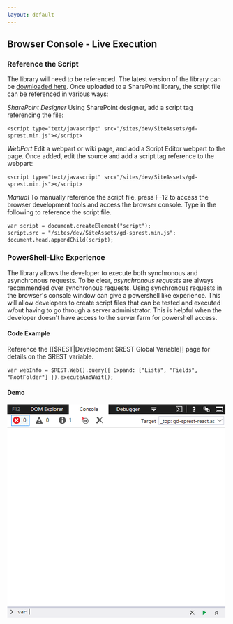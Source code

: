 ```yaml
---
layout: default
---
```

## Browser Console - Live Execution
### Reference the Script
The library will need to be referenced. The latest version of the library can be [downloaded here](https://raw.githubusercontent.com/gunjandatta/sprest/master/dist/gd-sprest.min.js). Once uploaded to a SharePoint library, the script file can be referenced in various ways:

*_SharePoint Designer_*
Using SharePoint designer, add a script tag referencing the file:
```
<script type="text/javascript" src="/sites/dev/SiteAssets/gd-sprest.min.js"></script>
```

*_WebPart_*
Edit a webpart or wiki page, and add a Script Editor webpart to the page. Once added, edit the source and add a script tag reference to the webpart:
```
<script type="text/javascript" src="/sites/dev/SiteAssets/gd-sprest.min.js"></script>
```

*_Manual_*
To manually reference the script file, press F-12 to access the browser development tools and access the browser console. Type in the following to reference the script file.
```
var script = document.createElement("script");
script.src = "/sites/dev/SiteAssets/gd-sprest.min.js";
document.head.appendChild(script);
```

### PowerShell-Like Experience
The library allows the developer to execute both synchronous and asynchronous requests. To be clear, *asynchronous requests* are always recommended over synchronous requests. Using synchronous requests in the browser's console window can give a powershell like experience. This will allow developers to create script files that can be tested and executed w/out having to go through a server administrator. This is helpful when the developer doesn't have access to the server farm for powershell access.

#### Code Example
Reference the [[$REST|Development $REST Global Variable]] page for details on the $REST variable.
```
var webInfo = $REST.Web().query({ Expand: ["Lists", "Fields", "RootFolder"] }).executeAndWait();
```

#### Demo
![PowerShell](/assets/images/demo-browser.gif)